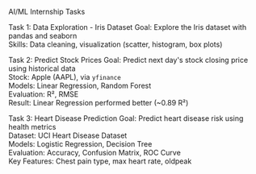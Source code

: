 AI/ML Internship Tasks

Task 1: Data Exploration - Iris Dataset
Goal: Explore the Iris dataset with pandas and seaborn  
Skills: Data cleaning, visualization (scatter, histogram, box plots)


Task 2: Predict Stock Prices
Goal: Predict next day's stock closing price using historical data  
Stock: Apple (AAPL), via `yfinance`  
Models: Linear Regression, Random Forest  
Evaluation: R², RMSE  
Result: Linear Regression performed better (~0.89 R²)

Task 3: Heart Disease Prediction
Goal: Predict heart disease risk using health metrics  
Dataset: UCI Heart Disease Dataset  
Models: Logistic Regression, Decision Tree  
Evaluation: Accuracy, Confusion Matrix, ROC Curve  
Key Features: Chest pain type, max heart rate, oldpeak
